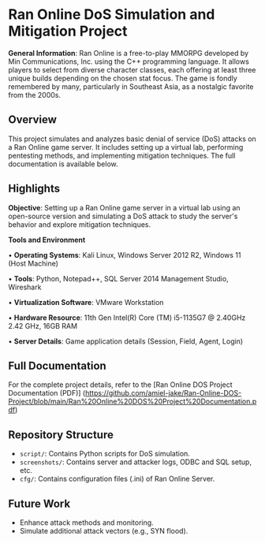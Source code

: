 # Ran Online DoS Simulation and Mitigation Project
**General Information**: Ran Online is a free-to-play MMORPG developed by Min Communications, Inc. using the C++ programming language. It allows players to select from diverse character classes, each offering at least three unique builds depending on the chosen stat focus. The game is fondly remembered by many, particularly in Southeast Asia, as a nostalgic favorite from the 2000s.

## Overview
This project simulates and analyzes basic denial of service (DoS) attacks on a Ran Online game server. It includes setting up a virtual lab, performing pentesting methods, and implementing mitigation techniques. The full documentation is available below.

## Highlights
**Objective**: Setting up a Ran Online game server in a virtual lab using an open-source version and simulating a DoS attack to study the server's behavior and explore mitigation techniques.

**Tools and Environment**

•	**Operating Systems**: Kali Linux, Windows Server 2012 R2, Windows 11 (Host Machine)

•	**Tools**: Python, Notepad++, SQL Server 2014 Management Studio, Wireshark

•	**Virtualization Software**: VMware Workstation

•	**Hardware Resource**: 11th Gen Intel(R) Core (TM) i5-1135G7 @ 2.40GHz 2.42 GHz, 16GB RAM

•	**Server Details**: Game application details (Session, Field, Agent, Login)

## Full Documentation

For the complete project details, refer to the [Ran Online DOS Project Documentation (PDF)] (https://github.com/amiel-jake/Ran-Online-DOS-Project/blob/main/Ran%20Online%20DOS%20Project%20Documentation.pdf)

## Repository Structure

- `script/`: Contains Python scripts for DoS simulation.
- `screenshots/`: Contains server and attacker logs, ODBC and SQL setup, etc.
- `cfg/`: Contains configuration files (.ini) of Ran Online Server.

## Future Work

- Enhance attack methods and monitoring.
- Simulate additional attack vectors (e.g., SYN flood).
